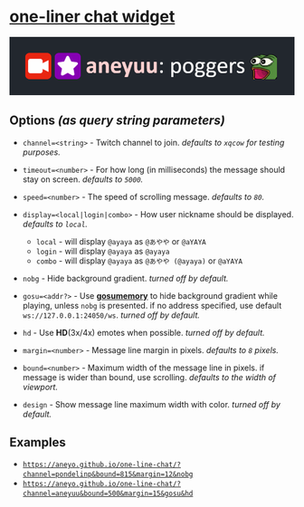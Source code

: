 # [**one-liner chat widget**](https://aneyo.github.io/one-line-chat)

![](./poggers.png)

## Options _(as query string parameters)_

- `channel=<string>` - Twitch channel to join. _defaults to `xqcow` for testing purposes._

- `timeout=<number>` - For how long (in milliseconds) the message should stay on screen. _defaults to `5000`._

- `speed=<number>` - The speed of scrolling message. _defaults to `80`._

- `display=<local|login|combo>` - How user nickname should be displayed. _defaults to `local`._

  - `local` - will display `@ayaya` as `@あやや` or `@aYAYA`
  - `login` - will display `@ayaya` as `@ayaya`
  - `combo` - will display `@ayaya` as `@あやや (@ayaya)` or `@aYAYA`

- `nobg` - Hide background gradient. _turned off by default._

- `gosu=<addr?>` - Use [**gosumemory**](https://github.com/l3lackShark/gosumemory) to hide background gradient while playing, unless `nobg` is presented. if no address specified, use default `ws://127.0.0.1:24050/ws`. _turned off by default._

- `hd` - Use **HD**(3x/4x) emotes when possible. _turned off by default._

- `margin=<number>` - Message line margin in pixels. _defaults to `8` pixels._

- `bound=<number>` - Maximum width of the message line in pixels. if message is wider than bound, use scrolling. _defaults to the width of viewport._

- `design` - Show message line maximum width with color. _turned off by default._

## Examples

- [`https://aneyo.github.io/one-line-chat/?channel=pondelinp&bound=815&margin=12&nobg`](https://aneyo.github.io/one-line-chat/?channel=pondelinp&bound=815&margin=12&gosu)
- [`https://aneyo.github.io/one-line-chat/?channel=aneyuu&bound=500&margin=15&gosu&hd`](https://aneyo.github.io/one-line-chat/?channel=aneyuu&bound=500&margin=15&gosu&hd)
